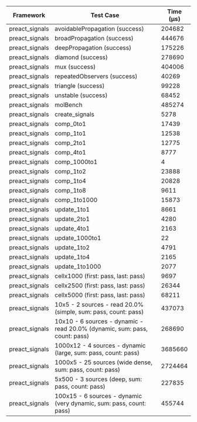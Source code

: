 | Framework | Test Case | Time (μs) |
| --- | --- | --- |
| preact_signals | avoidablePropagation (success) | 204682 |
| preact_signals | broadPropagation (success) | 444676 |
| preact_signals | deepPropagation (success) | 175226 |
| preact_signals | diamond (success) | 278690 |
| preact_signals | mux (success) | 404006 |
| preact_signals | repeatedObservers (success) | 40269 |
| preact_signals | triangle (success) | 99228 |
| preact_signals | unstable (success) | 68452 |
| preact_signals | molBench | 485274 |
| preact_signals | create_signals | 5278 |
| preact_signals | comp_0to1 | 17439 |
| preact_signals | comp_1to1 | 12538 |
| preact_signals | comp_2to1 | 12775 |
| preact_signals | comp_4to1 | 8777 |
| preact_signals | comp_1000to1 | 4 |
| preact_signals | comp_1to2 | 23888 |
| preact_signals | comp_1to4 | 20828 |
| preact_signals | comp_1to8 | 9611 |
| preact_signals | comp_1to1000 | 15873 |
| preact_signals | update_1to1 | 8661 |
| preact_signals | update_2to1 | 4280 |
| preact_signals | update_4to1 | 2163 |
| preact_signals | update_1000to1 | 22 |
| preact_signals | update_1to2 | 4791 |
| preact_signals | update_1to4 | 2165 |
| preact_signals | update_1to1000 | 2077 |
| preact_signals | cellx1000 (first: pass, last: pass) | 9697 |
| preact_signals | cellx2500 (first: pass, last: pass) | 26344 |
| preact_signals | cellx5000 (first: pass, last: pass) | 68211 |
| preact_signals | 10x5 - 2 sources - read 20.0% (simple, sum: pass, count: pass) | 437073 |
| preact_signals | 10x10 - 6 sources - dynamic - read 20.0% (dynamic, sum: pass, count: pass) | 268690 |
| preact_signals | 1000x12 - 4 sources - dynamic (large, sum: pass, count: pass) | 3685660 |
| preact_signals | 1000x5 - 25 sources (wide dense, sum: pass, count: pass) | 2724464 |
| preact_signals | 5x500 - 3 sources (deep, sum: pass, count: pass) | 227835 |
| preact_signals | 100x15 - 6 sources - dynamic (very dynamic, sum: pass, count: pass) | 455744 |
